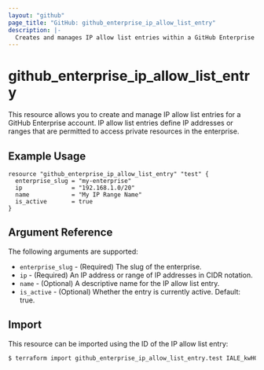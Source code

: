 ```yaml
---
layout: "github"
page_title: "GitHub: github_enterprise_ip_allow_list_entry"
description: |-
  Creates and manages IP allow list entries within a GitHub Enterprise
---
```


# github_enterprise_ip_allow_list_entry

This resource allows you to create and manage IP allow list entries for a GitHub Enterprise account. IP allow list entries define IP addresses or ranges that are permitted to access private resources in the enterprise.

## Example Usage

```hcl
resource "github_enterprise_ip_allow_list_entry" "test" {
  enterprise_slug = "my-enterprise"
  ip              = "192.168.1.0/20"
  name            = "My IP Range Name"
  is_active       = true
}
```

## Argument Reference

The following arguments are supported:

* `enterprise_slug` - (Required) The slug of the enterprise.
* `ip`              - (Required) An IP address or range of IP addresses in CIDR notation.
* `name`            - (Optional) A descriptive name for the IP allow list entry.
* `is_active`       - (Optional) Whether the entry is currently active. Default: true.

## Import

This resource can be imported using the ID of the IP allow list entry:

```bash
$ terraform import github_enterprise_ip_allow_list_entry.test IALE_kwHOC1234567890a
```